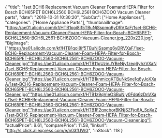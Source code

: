 {
	"title": "1set BCH6 Replacement Vacuum Cleaner FoamandHEPA Filter for Bosch BCH65PET BCH6L2560 BCH6L2561 BCH6ZOOO Vacuum Cleaner parts",
	"date": "2018-10-31 10:30:20",
	"SubCat": ["Home Appliances"],
	"categories": ["Home Appliance Parts"],
	"thumbnailImage": "https://ae01.alicdn.com/kf/HTB1qoi8if5TBuNjSspmq6yDRVXaF/1set-BCH6-Replacement-Vacuum-Cleaner-Foam-HEPA-Filter-for-Bosch-BCH65PET-BCH6L2560-BCH6L2561-BCH6ZOOO-Vacuum-Cleaner.jpg_220x220.jpg",
	"BigImage": ["https://ae01.alicdn.com/kf/HTB1qoi8if5TBuNjSspmq6yDRVXaF/1set-BCH6-Replacement-Vacuum-Cleaner-Foam-HEPA-Filter-for-Bosch-BCH65PET-BCH6L2560-BCH6L2561-BCH6ZOOO-Vacuum-Cleaner.jpg","https://ae01.alicdn.com/kf/HTB11gUzinJYBeNjy1zeq6yhzVXaN/1set-BCH6-Replacement-Vacuum-Cleaner-Foam-HEPA-Filter-for-Bosch-BCH65PET-BCH6L2560-BCH6L2561-BCH6ZOOO-Vacuum-Cleaner.jpg","https://ae01.alicdn.com/kf/HTB1knmicgKTBuNkSne1q6yJoXXaA/1set-BCH6-Replacement-Vacuum-Cleaner-Foam-HEPA-Filter-for-Bosch-BCH65PET-BCH6L2560-BCH6L2561-BCH6ZOOO-Vacuum-Cleaner.jpg","https://ae01.alicdn.com/kf/HTB1z9qVieOSBuNjy0Fdq6zDnVXan/1set-BCH6-Replacement-Vacuum-Cleaner-Foam-HEPA-Filter-for-Bosch-BCH65PET-BCH6L2560-BCH6L2561-BCH6ZOOO-Vacuum-Cleaner.jpg","https://ae01.alicdn.com/kf/HTB1F2qncborBKNjSZFjq6A_SpXaZ/1set-BCH6-Replacement-Vacuum-Cleaner-Foam-HEPA-Filter-for-Bosch-BCH65PET-BCH6L2560-BCH6L2561-BCH6ZOOO-Vacuum-Cleaner.jpg"],
	"actualPrice": 9.61,
	"comparePrice": 11.58,
	"linkurl": "http://s.click.aliexpress.com/e/n03fUWG",
	"inStock": 118
}
